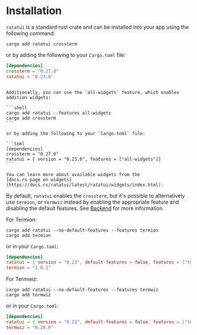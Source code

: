 # Installation

`ratatui` is a standard rust crate and can be installed into your app using the following command:

```shell
cargo add ratatui crossterm
```

or by adding the following to your `Cargo.toml` file:

```toml
[dependencies]
crossterm = "0.27.0"
ratatui = "0.23.0"
```

````admonish tip

Additionally, you can use the `all-widgets` feature, which enables addition widgets:

```shell
cargo add ratatui --features all-widgets
cargo add crossterm
```

or by adding the following to your `Cargo.toml` file:

```toml
[dependencies]
crossterm = "0.27.0"
ratatui = { version = "0.23.0", features = ["all-widgets"]}
```

You can learn more about available widgets from the
[docs.rs page on widgets](https://docs.rs/ratatui/latest/ratatui/widgets/index.html).

````

By default, `ratatui` enables the `crossterm`, but it's possible to alternatively use `termion`, or
`termwiz` instead by enabling the appropriate feature and disabling the default features. See
[Backend] for more information.

For Termion:

```shell
cargo add ratatui --no-default-features --features termion
cargo add termion
```

or in your `Cargo.toml`:

```toml
[dependencies]
ratatui = { version = "0.23", default-features = false, features = ["termion"] }
termion = "2.0.1"
```

For Termwiz:

```shell
cargo add ratatui --no-default-features --features termwiz
cargo add termwiz
```

or in your `Cargo.toml`:

```toml
[dependencies]
ratatui = { version = "0.23", default-features = false, features = ["termion"] }
termwiz = "0.20.0"
```

[Backend]: ./concepts/backends/README.md
